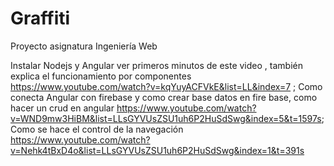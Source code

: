 # Graffiti
Proyecto asignatura Ingeniería Web

Instalar Nodejs y Angular ver primeros minutos de este video ,
también explica el funcionamiento por componentes 
https://www.youtube.com/watch?v=kqYuyACFVkE&list=LL&index=7 ;
Como conecta Angular con firebase y como crear base datos en fire base,
como hacer un crud en angular 
https://www.youtube.com/watch?v=WND9mw3HiBM&list=LLsGYVUsZSU1uh6P2HuSdSwg&index=5&t=1597s;
Como se hace el control de la navegación 
https://www.youtube.com/watch?v=Nehk4tBxD4o&list=LLsGYVUsZSU1uh6P2HuSdSwg&index=1&t=391s
